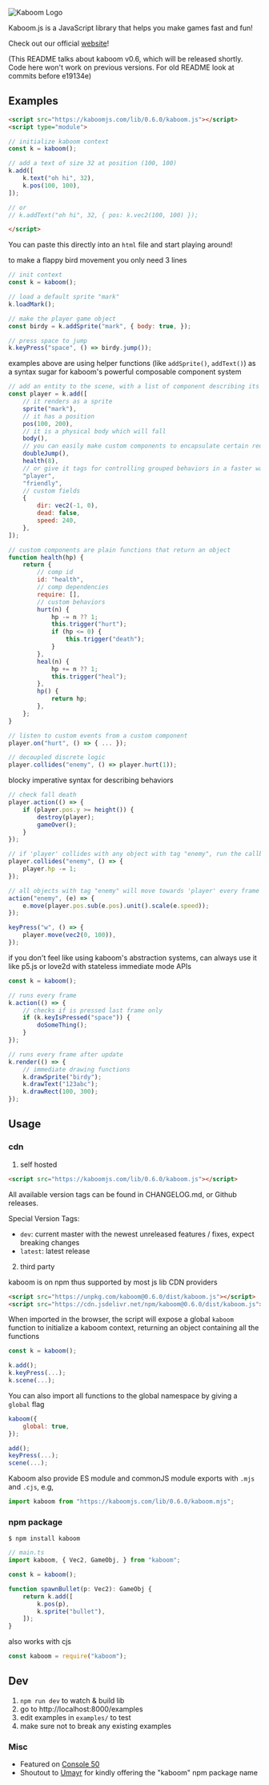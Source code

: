 ![Kaboom Logo](misc/kaboom.png)

Kaboom.js is a JavaScript library that helps you make games fast and fun!

Check out our official [website](https://kaboomjs.com/)!

(This README talks about kaboom v0.6, which will be released shortly. Code here won't work on previous versions. For old README look at commits before e19134e)

## Examples

```html
<script src="https://kaboomjs.com/lib/0.6.0/kaboom.js"></script>
<script type="module">

// initialize kaboom context
const k = kaboom();

// add a text of size 32 at position (100, 100)
k.add([
    k.text("oh hi", 32),
    k.pos(100, 100),
]);

// or
// k.addText("oh hi", 32, { pos: k.vec2(100, 100) });

</script>
```

You can paste this directly into an `html` file and start playing around!

to make a flappy bird movement you only need 3 lines
```js
// init context
const k = kaboom();

// load a default sprite "mark"
k.loadMark();

// make the player game object
const birdy = k.addSprite("mark", { body: true, });

// press space to jump
k.keyPress("space", () => birdy.jump());
```

examples above are using helper functions (like `addSprite()`, `addText()`) as a syntax sugar for kaboom's powerful composable component system

```js
// add an entity to the scene, with a list of component describing its behavior
const player = k.add([
    // it renders as a sprite
    sprite("mark"),
    // it has a position
    pos(100, 200),
    // it is a physical body which will fall
    body(),
    // you can easily make custom components to encapsulate certain reusable logics
    doubleJump(),
    health(8),
    // or give it tags for controlling grouped behaviors in a faster way
    "player",
    "friendly",
    // custom fields
    {
        dir: vec2(-1, 0),
        dead: false,
        speed: 240,
    },
]);

// custom components are plain functions that return an object
function health(hp) {
    return {
        // comp id
        id: "health",
        // comp dependencies
        require: [],
        // custom behaviors
        hurt(n) {
            hp -= n ?? 1;
            this.trigger("hurt");
            if (hp <= 0) {
                this.trigger("death");
            }
        },
        heal(n) {
            hp += n ?? 1;
            this.trigger("heal");
        },
        hp() {
            return hp;
        },
    };
}

// listen to custom events from a custom component
player.on("hurt", () => { ... });

// decoupled discrete logic
player.collides("enemy", () => player.hurt(1));
```

blocky imperative syntax for describing behaviors
```js
// check fall death
player.action(() => {
    if (player.pos.y >= height()) {
        destroy(player);
        gameOver();
    }
});

// if 'player' collides with any object with tag "enemy", run the callback
player.collides("enemy", () => {
    player.hp -= 1;
});

// all objects with tag "enemy" will move towards 'player' every frame
action("enemy", (e) => {
    e.move(player.pos.sub(e.pos).unit().scale(e.speed));
});

keyPress("w", () => {
    player.move(vec2(0, 100)),
});

```

if you don't feel like using kaboom's abstraction systems, can always use it like p5.js or love2d with stateless immediate mode APIs

```js
const k = kaboom();

// runs every frame
k.action(() => {
    // checks if is pressed last frame only
    if (k.keyIsPressed("space")) {
        doSomeThing();
    }
});

// runs every frame after update
k.render(() => {
    // immediate drawing functions
    k.drawSprite("birdy");
    k.drawText("123abc");
    k.drawRect(100, 300);
});
```

## Usage

### cdn

1. self hosted

```html
<script src="https://kaboomjs.com/lib/0.6.0/kaboom.js"></script>
```

All available version tags can be found in CHANGELOG.md, or Github releases.

Special Version Tags:
- `dev`: current master with the newest unreleased features / fixes, expect breaking changes
- `latest`: latest release

2. third party

kaboom is on npm thus supported by most js lib CDN providers

```html
<script src="https://unpkg.com/kaboom@0.6.0/dist/kaboom.js"></script>
<script src="https://cdn.jsdelivr.net/npm/kaboom@0.6.0/dist/kaboom.js"></script>
```

When imported in the browser, the script will expose a global `kaboom` function to initialize a kaboom context, returning an object containing all the functions

```js
const k = kaboom();

k.add();
k.keyPress(...);
k.scene(...);
```

You can also import all functions to the global namespace by giving a `global` flag

```js
kaboom({
    global: true,
});

add();
keyPress(...);
scene(...);
```

Kaboom also provide ES module and commonJS module exports with `.mjs` and `.cjs`, e.g,

```js
import kaboom from "https://kaboomjs.com/lib/0.6.0/kaboom.mjs";
```

### npm package

```
$ npm install kaboom
```

```ts
// main.ts
import kaboom, { Vec2, GameObj, } from "kaboom";

const k = kaboom();

function spawnBullet(p: Vec2): GameObj {
    return k.add([
        k.pos(p),
        k.sprite("bullet"),
    ]);
}
```

also works with cjs

```js
const kaboom = require("kaboom");
```

## Dev

1. `npm run dev` to watch & build lib
1. go to http://localhost:8000/examples
1. edit examples in `examples/` to test
1. make sure not to break any existing examples

### Misc

- Featured on [Console 50](https://console.substack.com/p/console-50)
- Shoutout to [Umayr](https://github.com/umayr) for kindly offering the "kaboom" npm package name
